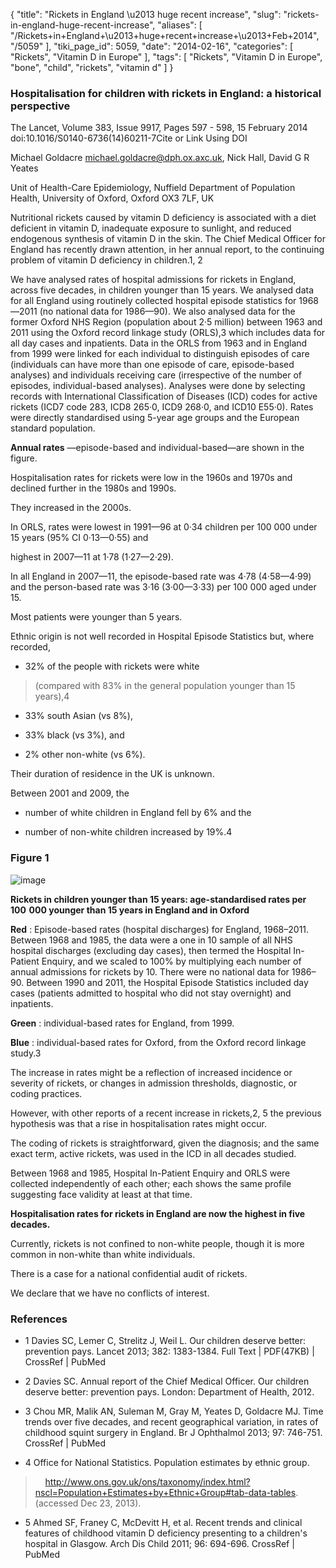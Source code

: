 {
    "title": "Rickets in England \u2013 huge recent increase",
    "slug": "rickets-in-england-huge-recent-increase",
    "aliases": [
        "/Rickets+in+England+\u2013+huge+recent+increase+\u2013+Feb+2014",
        "/5059"
    ],
    "tiki_page_id": 5059,
    "date": "2014-02-16",
    "categories": [
        "Rickets",
        "Vitamin D in Europe"
    ],
    "tags": [
        "Rickets",
        "Vitamin D in Europe",
        "bone",
        "child",
        "rickets",
        "vitamin d"
    ]
}


### Hospitalisation for children with rickets in England: a historical perspective

The Lancet, Volume 383, Issue 9917, Pages 597 - 598, 15 February 2014  doi:10.1016/S0140-6736(14)60211-7Cite or Link Using DOI

Michael Goldacre michael.goldacre@dph.ox.axc.uk, Nick Hall, David G R Yeates 

Unit of Health-Care Epidemiology, Nuffield Department of Population Health, University of Oxford, Oxford OX3 7LF, UK

Nutritional rickets caused by vitamin D deficiency is associated with a diet deficient in vitamin D, inadequate exposure to sunlight, and reduced endogenous synthesis of vitamin D in the skin. The Chief Medical Officer for England has recently drawn attention, in her annual report, to the continuing problem of vitamin D deficiency in children.1, 2

We have analysed rates of hospital admissions for rickets in England, across five decades, in children younger than 15 years. We analysed data for all England using routinely collected hospital episode statistics for 1968—2011 (no national data for 1986—90). We also analysed data for the former Oxford NHS Region (population about 2·5 million) between 1963 and 2011 using the Oxford record linkage study (ORLS),3 which includes data for all day cases and inpatients. Data in the ORLS from 1963 and in England from 1999 were linked for each individual to distinguish episodes of care (individuals can have more than one episode of care, episode-based analyses) and individuals receiving care (irrespective of the number of episodes, individual-based analyses). Analyses were done by selecting records with International Classification of Diseases (ICD) codes for active rickets (ICD7 code 283, ICD8 265·0, ICD9 268·0, and ICD10 E55·0). Rates were directly standardised using 5-year age groups and the European standard population.

 **Annual rates** —episode-based and individual-based—are shown in the figure. 

Hospitalisation rates for rickets were low in the 1960s and 1970s and declined further in the 1980s and 1990s. 

They increased in the 2000s. 

In ORLS, rates were lowest in 1991—96 at 0·34 children per 100 000 under 15 years (95% CI 0·13—0·55) and 

highest in 2007—11 at 1·78 (1·27—2·29). 

In all England in 2007—11, the episode-based rate was 4·78 (4·58—4·99) and the person-based rate was 3·16 (3·00—3·33) per 100 000 aged under 15. 

Most patients were younger than 5 years. 

Ethnic origin is not well recorded in Hospital Episode Statistics but, where recorded, 

* 32% of the people with rickets were white 

> (compared with 83% in the general population younger than 15 years),4 

* 33% south Asian (vs 8%), 

* 33% black (vs 3%), and 

* 2% other non-white (vs 6%). 

Their duration of residence in the UK is unknown. 

Between 2001 and 2009, the 

* number of white children in England fell by 6% and the 

* number of non-white children increased by 19%.4

### Figure 1

<img src="https://d1bk1kqxc0sym.cloudfront.net/attachments/jpeg/england-ricksts.jpg" alt="image">

 **Rickets in children younger than 15 years: age-standardised rates per 100 000 younger than 15 years in England and in Oxford** 

 **Red** : Episode-based rates (hospital discharges) for England, 1968–2011. Between 1968 and 1985, the data were a one in 10 sample of all NHS hospital discharges (excluding day cases), then termed the Hospital In-Patient Enquiry, and we scaled to 100% by multiplying each number of annual admissions for rickets by 10. There were no national data for 1986–90. Between 1990 and 2011, the Hospital Episode Statistics included day cases (patients admitted to hospital who did not stay overnight) and inpatients. 

 **Green** : individual-based rates for England, from 1999. 

 **Blue** : individual-based rates for Oxford, from the Oxford record linkage study.3

The increase in rates might be a reflection of increased incidence or severity of rickets, or changes in admission thresholds, diagnostic, or coding practices. 

However, with other reports of a recent increase in rickets,2, 5 the previous hypothesis was that a rise in hospitalisation rates might occur. 

The coding of rickets is straightforward, given the diagnosis; and the same exact term, active rickets, was used in the ICD in all decades studied. 

Between 1968 and 1985, Hospital In-Patient Enquiry and ORLS were collected independently of each other; each shows the same profile suggesting face validity at least at that time.

 **Hospitalisation rates for rickets in England are now the highest in five decades.** 

Currently, rickets is not confined to non-white people, though it is more common in non-white than white individuals. 

There is a case for a national confidential audit of rickets.

We declare that we have no conflicts of interest.

### References

* 1 Davies SC, Lemer C, Strelitz J, Weil L. Our children deserve better: prevention pays. Lancet 2013; 382: 1383-1384. Full Text | PDF(47KB) | CrossRef | PubMed

* 2 Davies SC. Annual report of the Chief Medical Officer. Our children deserve better: prevention pays. London: Department of Health, 2012.

* 3 Chou MR, Malik AN, Suleman M, Gray M, Yeates D, Goldacre MJ. Time trends over five decades, and recent geographical variation, in rates of childhood squint surgery in England. Br J Ophthalmol 2013; 97: 746-751. CrossRef | PubMed

* 4 Office for National Statistics. Population estimates by ethnic group. 

> &nbsp; &nbsp; http://www.ons.gov.uk/ons/taxonomy/index.html?nscl=Population+Estimates+by+Ethnic+Group#tab-data-tables. (accessed Dec 23, 2013).

* 5 Ahmed SF, Franey C, McDevitt H, et al. Recent trends and clinical features of childhood vitamin D deficiency presenting to a children's hospital in Glasgow. Arch Dis Child 2011; 96: 694-696. CrossRef | PubMed